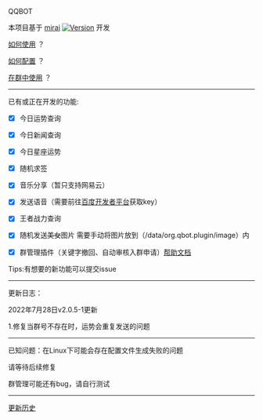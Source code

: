 QQBOT

本项目基于 [mirai](https://github.com/mamoe/mirai) [![Version](https://img.shields.io/badge/version-2.12.0-red)](https://github.com/mamoe/mirai/releases/tag/v2.12.0)
开发

[如何使用](https://github.com/mamoe/mirai/blob/dev/mirai-console/docs/ConfiguringProjects.md) ？

[如何配置](https://github.com/duan649953543/Qbot/blob/main/CONFIG.md) ？

[在群中使用](https://www.miraiqbot.xyz) ？

---

已有或正在开发的功能:

- [x] 今日运势查询

- [x] 今日新闻查询

- [x] 今日星座运势

- [x] 随机求签

- [x] 音乐分享（暂只支持网易云）

- [x] 发送语音（需要前往[百度开发者平台](https://ai.baidu.com/tech/speech)获取key）

- [x] 王者战力查询

- [x] 随机发送~~美女~~图片 需要手动将图片放到（/data/org.qbot.plugin/image）内

- [x] 群管理插件（关键字撤回、自动审核入群申请）[帮助文档](https://www.miraiqbot.xyz)

Tips:有想要的新功能可以提交issue

---

更新日志：

2022年7月28日v2.0.5-1更新

1.修复当群号不存在时，运势会重复发送的问题

---

已知问题：在Linux下可能会存在配置文件生成失败的问题

请等待后续修复

群管理可能还有bug，请自行测试

---
[更新历史](https://github.com/duan649953543/Qbot/blob/main/UPDATE.md)
